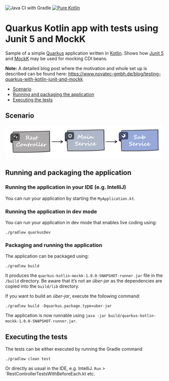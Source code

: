 ![Java CI with Gradle](https://github.com/csh0711/quarkus-kotlin-mockk/workflows/Java%20CI%20with%20Gradle/badge.svg) 
[![Pure Kotlin](https://img.shields.io/badge/100%25-kotlin-blue.svg)](https://kotlinlang.org/)

# Quarkus Kotlin app with tests using Junit 5 and MockK

Sample of a simple [Quarkus](https://quarkus.io/) application written in [Kotlin](https://kotlinlang.org/). 
Shows how [Junit 5](https://junit.org/junit5/) and [MockK](https://mockk.io/) may be used for mocking CDI beans.

**Note:** A detailed blog post where the motivation and whole set up is described can be found here: 
https://www.novatec-gmbh.de/blog/testing-quarkus-with-kotlin-junit-and-mockk

+ [Scenario](#scenario)
+ [Running and packaging the application](#running-and-packaging-the-application)
+ [Executing the tests](#executing-the-tests)
    
## Scenario
<img src="quarkus-kotlin-mockk.png" alt="Scenario" width="700"/>

## Running and packaging the application

### Running the application in your IDE (e.g. IntelliJ)
You can run your application by starting the `MyApplication.kt`.

### Running the application in dev mode

You can run your application in dev mode that enables live coding using:
```shell script
./gradlew quarkusDev
```

### Packaging and running the application

The application can be packaged using:
```shell script
./gradlew build
```
It produces the `quarkus-kotlin-mockk-1.0.0-SNAPSHOT-runner.jar` file in the `/build` directory.
Be aware that it’s not an _über-jar_ as the dependencies are copied into the `build/lib` directory.

If you want to build an _über-jar_, execute the following command:
```shell script
./gradlew build -Dquarkus.package.type=uber-jar
```

The application is now runnable using `java -jar build/quarkus-kotlin-mockk-1.0.0-SNAPSHOT-runner.jar`.

## Executing the tests
The tests can be either executed by running the Gradle command
```
./gradlew clean test
```
Or directly as usual in the IDE, e.g. IntelliJ. `Run` > `RestControllerTestsWithBeforeEach.kt etc.
